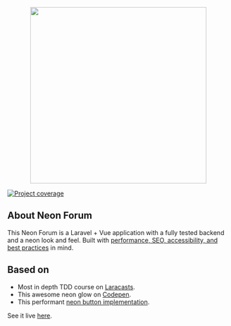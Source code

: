 <p align="center"><a href="https://forum.genijaho.dev" target="_blank"><img src="https://res.cloudinary.com/wertweyyer/image/upload/v1622541418/neon-forum.png" width="400"></a></p>

<p align="center">
    
<a href="https://codecov.io/gh/GeniJaho/forum"><img src="https://codecov.io/gh/GeniJaho/forum/branch/master/graph/badge.svg?token=VDLBMBCWH7" alt="Project coverage" /></a>
</p>

## About Neon Forum

This Neon Forum is a Laravel + Vue application with a fully tested backend and a neon look and feel.
Built with [performance, SEO, accessibility, and best practices](https://developers.google.com/speed/pagespeed/insights/?url=https%3A%2F%2Fwww.forum.genijaho.dev) in mind.

## Based on

- Most in depth TDD course on [Laracasts](https://laracasts.com/series/lets-build-a-forum-with-laravel).
- This awesome neon glow on [Codepen](https://codepen.io/FelixRilling/pen/qzfoc).
- This performant [neon button implementation](https://www.youtube.com/watch?v=6xNcXwC6ikQ).

See it live [here](https://forum.genijaho.dev).
